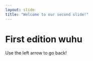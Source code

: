 ```yaml
---
layout: slide
title: "Welcome to our second slide!"
---
```

# First edition wuhu
Use the left arrow to go back!
